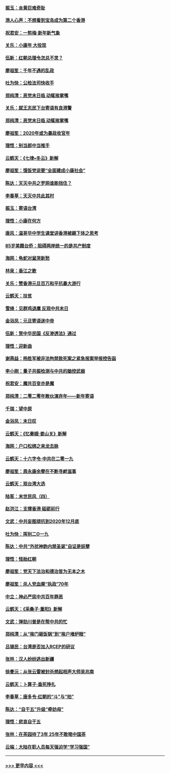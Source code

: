 #### [振玉：炎黄巨难奇耻](../pages/nsc993/n11779632.md?t=01100544) 
#### [港人心声：不想看到宝岛成为第二个香港](../pages/nsc993/n11778817.md?t=01100544) 
#### [祝君安：一剪梅‧新年新气象](../pages/nsc993/n11776340.md?t=01100544) 
#### [关乐：小康年 大役现](../pages/nsc993/n11774213.md?t=01100544) 
#### [伍新：红朝总理令怎总不灵？](../pages/nsc993/n11770813.md?t=01100544) 
#### [廖祖笙：千年不遇的乱政](../pages/nsc993/n11770373.md?t=01100544) 
#### [吐为快：公检法司快收手](../pages/nsc993/n11770359.md?t=01100544) 
#### [郑纯清：恶党末日临 动辄挨掌嘴](../pages/nsc993/n11769912.md?t=01100544) 
#### [关乐：就王志民下台寄语有良港警](../pages/nsc993/n11769903.md?t=01100544) 
#### [郑纯清：恶党末日临 动辄挨掌嘴](../pages/nsc993/n11769356.md?t=01100544) 
#### [廖祖笙：2020年或为暴政收官年](../pages/nsc993/n11768216.md?t=01100544) 
#### [理悟：别当郎中当推手](../pages/nsc993/n11768243.md?t=01100544) 
#### [云鹤天：《七律▪冬云》新解](../pages/nsc993/n11768204.md?t=01100544) 
#### [廖祖笙：饿饭党说要“全面建成小康社会”](../pages/nsc993/n11767482.md?t=01100544) 
#### [陈达：天灭中共之罗网谁能挡住？](../pages/nsc993/n11767465.md?t=01100544) 
#### [李春草：天灭中共此其时](../pages/nsc993/n11767452.md?t=01100544) 
#### [振玉：寄语台湾](../pages/nsc993/n11767432.md?t=01100544) 
#### [理悟：小康在何方](../pages/nsc993/n11767394.md?t=01100544) 
#### [唐风：温哥华中学生课堂讲香港被踢下体之思考](../pages/nsc993/n11766848.md?t=01100544) 
#### [85岁美籍台侨：阻碍两岸统一的是共产制度](../pages/nsc993/n11765043.md?t=01100544) 
#### [海网：龟蛇对鼠哭新愁](../pages/nsc993/n11764895.md?t=01100544) 
#### [林泉：香江之歌](../pages/nsc993/n11764415.md?t=01100544) 
#### [关乐：赞香港元旦百万和平抗暴大游行](../pages/nsc993/n11764382.md?t=01100544) 
#### [云鹤天：扶贫](../pages/nsc993/n11764245.md?t=01100544) 
#### [雪绮：见群鸡退鹰  反观中共末日](../pages/nsc993/n11762112.md?t=01100544) 
#### [金浴凤：元旦寄语迷中帝](../pages/nsc993/n11761788.md?t=01100544) 
#### [伍新：贺中华民国《反渗透法》通过](../pages/nsc993/n11761994.md?t=01100544) 
#### [理悟：迎新曲](../pages/nsc993/n11761152.md?t=01100544) 
#### [谢燕益：杨胜军被非法拘禁致死案之紧急报案举报控告函](../pages/nsc993/n11756134.md?t=01100544) 
#### [李小刚：量子共振检测与中共的脑控武器](../pages/nsc993/n11754518.md?t=01100544) 
#### [祝君安：魔共百变亦是魔](../pages/nsc993/n11754469.md?t=01100544) 
#### [郑纯清：二零二零年散伙演弃年——新年寄语](../pages/nsc993/n11754195.md?t=01100544) 
#### [千瑞：望中原](../pages/nsc993/n11754159.md?t=01100544) 
#### [金浴凤：末日叹](../pages/nsc993/n11752359.md?t=01100544) 
#### [云鹤天：《忆秦娥‧娄山关》新解](../pages/nsc993/n11752348.md?t=01100544) 
#### [海网：户口松绑之来龙去脉](../pages/nsc993/n11752328.md?t=01100544) 
#### [云鹤天：十六字令‧中共在二零一九](../pages/nsc993/n11752305.md?t=01100544) 
#### [廖祖笙：周永康余孽在不断寻衅滋事](../pages/nsc993/n11751013.md?t=01100544) 
#### [云鹤天：观台湾大选](../pages/nsc993/n11751007.md?t=01100544) 
#### [陆客：末世民风（四）](../pages/nsc993/n11749203.md?t=01100544) 
#### [赵洪江：支撑香港 砥砺前行](../pages/nsc993/n11748482.md?t=01100544) 
#### [文武：中共妄图顽抗到2020年12月底](../pages/nsc993/n11748446.md?t=01100544) 
#### [吐为快：挥别二O一九](../pages/nsc993/n11748411.md?t=01100544) 
#### [陈达：中共“外扰神韵内禁圣诞”自证是妖孽](../pages/nsc993/n11748226.md?t=01100544) 
#### [理悟：怪胎红朝](../pages/nsc993/n11748206.md?t=01100544) 
#### [廖祖笙：党天下法治和德治皆为无本之木](../pages/nsc993/n11748135.md?t=01100544) 
#### [廖祖笙：杀人党血腥“执政”70年](../pages/nsc993/n11745144.md?t=01100544) 
#### [中立：神必严惩中共百年罪恶](../pages/nsc993/n11744970.md?t=01100544) 
#### [云鹤天：《采桑子‧重阳》新解](../pages/nsc993/n11744948.md?t=01100544) 
#### [文武：弹劾川普是在帮中共的忙](../pages/nsc993/n11744758.md?t=01100544) 
#### [郑纯清：从“挨门砸饭锅”到“挨户堵炉眼”](../pages/nsc993/n11744745.md?t=01100544) 
#### [吕锡民：台湾是否加入RCEP的研议](../pages/nsc993/n11744701.md?t=01100544) 
#### [张林：汉人纷纷逃出新疆](../pages/nsc993/n11743530.md?t=01100544) 
#### [徐曼沅：从张云雷被封杀想起相声大师吴兆南](../pages/nsc993/n11741816.md?t=01100544) 
#### [云鹤天：卜算子‧垂死挣扎](../pages/nsc993/n11739956.md?t=01100544) 
#### [李春草：唐多令‧红朝的“斗”与“拍”](../pages/nsc993/n11739830.md?t=01100544) 
#### [陈达：“自干五”升级“牵妨母”](../pages/nsc993/n11739724.md?t=01100544) 
#### [理悟：悲哀自干五](../pages/nsc993/n11739547.md?t=01100544) 
#### [张林：在茶园待了3年 25年不敢喝中国茶](../pages/nsc993/n11739240.md?t=01100544) 
#### [云端：大陆在职人员每天强迫学“学习强国”](../pages/nsc993/n11738735.md?t=01100544) 

----
#### [ >>> 更早内容 <<< ](../indexes/nsc993-earlier.md)
